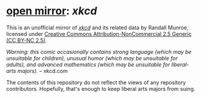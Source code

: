 <!--
SPDX-FileContributor: author: gabldotink [@gabldotink] <gabl@gabl.ink>
SPDX-FileCopyrightText: No rights reserved.
SPDX-FileName: ./readme.md
SPDX-FileName: DOCUMENTATION
SPDX-FileType: TEXT
SPDX-FileType: SOURCE
SPDX-LicenseConcluded: CC0-1.0
SPDX-License-Identifier: CC0-1.0
-->

# [open mirror](https://github.com/openmirrors): <cite>xkcd</cite>

This is an unofficial mirror of [<cite>xkcd</cite>](https://xkcd.com/) and its related data by Randall Munroe, licensed under [Creative Commons Attribution-NonCommercial 2.5 Generic (CC BY-NC 2.5)](./licenses/CC-BY-NC-2.5.md).

_Warning: this comic occasionally contains strong language (which may be unsuitable for children), unusual humor (which may be unsuitable for adults), and advanced mathematics (which may be unsuitable for liberal-arts majors)._ – xkcd.com

The contents of this repository do not reflect the views of any repository contributors. Hopefully, that's enough to keep liberal arts majors from suing.
